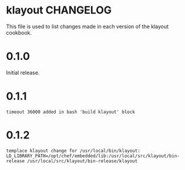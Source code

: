 # klayout CHANGELOG

This file is used to list changes made in each version of the klayout cookbook.

# 0.1.0

Initial release.

# 0.1.1
	timeout 36000 added in bash 'build klayout' block
# 0.1.2
	templace klayout change for /usr/local/bin/klayout:
	LD_LIBRARY_PATH=/opt/chef/embedded/lib:/usr/local/src/klayout/bin-release /usr/local/src/klayout/bin-release/klayout
	
